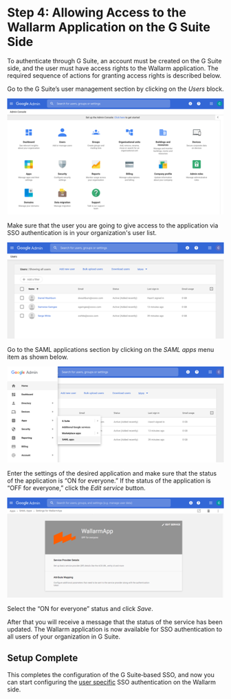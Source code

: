 #   Step 4: Allowing Access to the Wallarm Application on the G Suite Side

[img-gsuite-console]:           ../../../../images/admin-guides/configuration-guides/sso/gsuite/gsuite-console.png
[img-user-list]:                ../../../../images/admin-guides/configuration-guides/sso/gsuite/user-list.png
[img-gsuite-navigation-saml]:   ../../../../images/admin-guides/configuration-guides/sso/gsuite/gsuite-navigation-saml.png
[img-app-page]:                 ../../../../images/admin-guides/configuration-guides/sso/gsuite/gsuite-app-page.png

[doc-use-user-auth]:            ../employ-user-auth.md

To authenticate through G Suite, an account must be created on the G Suite side, and the user must have access rights to the Wallarm application. The required sequence of actions for granting access rights is described below.

Go to the G Suite’s user management section by clicking on the *Users* block.

![!G Suite console][img-gsuite-console]

Make sure that the user you are going to give access to the application via SSO authentication is in your organization's user list.

![!G Suite user list][img-user-list]

Go to the SAML applications section by clicking on the *SAML apps* menu item as shown below.

![!Navigate to the SAML applications][img-gsuite-navigation-saml]

Enter the settings of the desired application and make sure that the status of the application is “ON for everyone.” If the status of the application is “OFF for everyone,” click the *Edit service* button.

![!Application page in G Suite][img-app-page]

Select the “ON for everyone” status and click *Save*.

After that you will receive a message that the status of the service has been updated. The Wallarm application is now available for SSO authentication to all users of your organization in G Suite.


##  Setup Complete

This completes the configuration of the G Suite‑based SSO, and now you can start configuring the [user specific][doc-use-user-auth] SSO authentication on the Wallarm side.